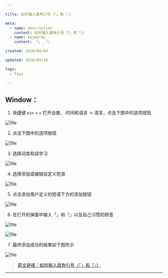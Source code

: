 ```yaml
---

title: 如何输入直角引号（「」和『』）

meta:
  - name: description
    content: 如何输入直角引号（「」和『』）
  - name: keywords
    content: 「」,『』

created: 2020/04/04

updated: 2020/09/18

tags:
  - Tips

---
```


## Window：

1. 快捷键 `win` + `x` 打开设置， 时间和语言 -> 语言，点击下图中的选项按钮

![file](/images/如何输入直角引号（「」和『』）/option_1.png)

2. 点击下图中的选项按钮

![file](/images/如何输入直角引号（「」和『』）/option_2.png)

3. 选择词库和自学习

![file](/images/如何输入直角引号（「」和『』）/ciku.png)

4. 选择添加或编辑自定义短语

![file](/images/如何输入直角引号（「」和『』）/add_phrase.png)

5. 点击添加用户定义的短语下方的添加按钮

![file](/images/如何输入直角引号（「」和『』）/add_user_phrase.png)

6. 在打开的弹窗中输入「」和『』以及自己习惯的拼音

![file](/images/如何输入直角引号（「」和『』）/add_「」png.png)

![file](/images/如何输入直角引号（「」和『』）/add_『』.png)

7. 最终添加成功的结果如下图所示

![file](/images/如何输入直角引号（「」和『』）/success.png)  

> [原文链接：如何输入直角引号（「」和『』）](https://www.zhihu.com/question/19755746)

---
